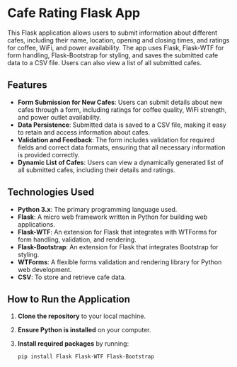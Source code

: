 # Cafe Rating Flask App

This Flask application allows users to submit information about different cafes, including their name, location, opening and closing times, and ratings for coffee, WiFi, and power availability. The app uses Flask, Flask-WTF for form handling, Flask-Bootstrap for styling, and saves the submitted cafe data to a CSV file. Users can also view a list of all submitted cafes.

## Features

- **Form Submission for New Cafes**: Users can submit details about new cafes through a form, including ratings for coffee quality, WiFi strength, and power outlet availability.
- **Data Persistence**: Submitted data is saved to a CSV file, making it easy to retain and access information about cafes.
- **Validation and Feedback**: The form includes validation for required fields and correct data formats, ensuring that all necessary information is provided correctly.
- **Dynamic List of Cafes**: Users can view a dynamically generated list of all submitted cafes, including their details and ratings.

## Technologies Used

- **Python 3.x**: The primary programming language used.
- **Flask**: A micro web framework written in Python for building web applications.
- **Flask-WTF**: An extension for Flask that integrates with WTForms for form handling, validation, and rendering.
- **Flask-Bootstrap**: An extension for Flask that integrates Bootstrap for styling.
- **WTForms**: A flexible forms validation and rendering library for Python web development.
- **CSV**: To store and retrieve cafe data.

## How to Run the Application

1. **Clone the repository** to your local machine.

2. **Ensure Python is installed** on your computer.

3. **Install required packages** by running:

   ```bash
   pip install Flask Flask-WTF Flask-Bootstrap
